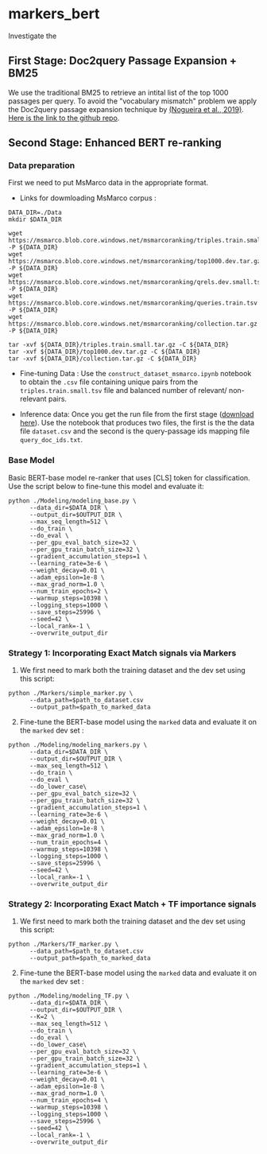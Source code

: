 # markers_bert

Investigate the 

## First Stage: Doc2query Passage Expansion + BM25
We use the traditional BM25 to retrieve an intital list of the top 1000 passages per query. To avoid the "vocabulary mismatch" problem we apply the Doc2query passage expansion technique by [(Nogueira et al., 2019)](https://arxiv.org/pdf/1904.08375.pdf). [Here is the link to the github repo](https://github.com/nyu-dl/dl4ir-doc2query).

## Second Stage: Enhanced BERT re-ranking
### Data preparation
First we need to put MsMarco data in the appropriate format. 
- Links for dowmloading MsMarco corpus :
```
DATA_DIR=./Data
mkdir $DATA_DIR

wget https://msmarco.blob.core.windows.net/msmarcoranking/triples.train.small.tar.gz -P ${DATA_DIR}
wget https://msmarco.blob.core.windows.net/msmarcoranking/top1000.dev.tar.gz -P ${DATA_DIR}
wget https://msmarco.blob.core.windows.net/msmarcoranking/qrels.dev.small.tsv -P ${DATA_DIR}
wget https://msmarco.blob.core.windows.net/msmarcoranking/queries.train.tsv -P ${DATA_DIR}
wget https://msmarco.blob.core.windows.net/msmarcoranking/collection.tar.gz -P ${DATA_DIR}

tar -xvf ${DATA_DIR}/triples.train.small.tar.gz -C ${DATA_DIR}
tar -xvf ${DATA_DIR}/top1000.dev.tar.gz -C ${DATA_DIR}
tar -xvf ${DATA_DIR}/collection.tar.gz -C ${DATA_DIR}
```
- Fine-tuning Data : Use the ```construct_dataset_msmarco.ipynb``` notebook to obtain the ```.csv``` file containing unique pairs from the ```triples.train.small.tsv``` file and balanced number of relevant/ non-relevant pairs.

- Inference data: Once you get the run file from the first stage ([download here](https://drive.google.com/file/d/1uW2JF5aXDTjlKUnMQttXrCPo5pqjEphk/view?usp=sharing)). Use the notebook that produces two files, the first is the the data file ```dataset.csv``` and the second is the query-passage ids mapping file ```query_doc_ids.txt```. 

### Base Model
Basic BERT-base model re-ranker that uses \[CLS\] token for classification. Use the script below to fine-tune this model and evaluate it:
```
python ./Modeling/modeling_base.py \
      --data_dir=$DATA_DIR \
      --output_dir=$OUTPUT_DIR \
      --max_seq_length=512 \
      --do_train \
      --do_eval \
      --per_gpu_eval_batch_size=32 \
      --per_gpu_train_batch_size=32 \
      --gradient_accumulation_steps=1 \
      --learning_rate=3e-6 \
      --weight_decay=0.01 \
      --adam_epsilon=1e-8 \
      --max_grad_norm=1.0 \
      --num_train_epochs=2 \
      --warmup_steps=10398 \
      --logging_steps=1000 \
      --save_steps=25996 \
      --seed=42 \
      --local_rank=-1 \
      --overwrite_output_dir
```

### Strategy 1: Incorporating Exact Match signals via Markers
1. We first need to mark both the training dataset and the dev set using this script: 
```
python ./Markers/simple_marker.py \
      --data_path=$path_to_dataset.csv
      --output_path=$path_to_marked_data
```
2. Fine-tune the BERT-base model using the ```marked```  data and evaluate it on the ```marked``` dev set :
```
python ./Modeling/modeling_markers.py \
      --data_dir=$DATA_DIR \
      --output_dir=$OUTPUT_DIR \
      --max_seq_length=512 \
      --do_train \
      --do_eval \
      --do_lower_case\
      --per_gpu_eval_batch_size=32 \
      --per_gpu_train_batch_size=32 \
      --gradient_accumulation_steps=1 \
      --learning_rate=3e-6 \
      --weight_decay=0.01 \
      --adam_epsilon=1e-8 \
      --max_grad_norm=1.0 \
      --num_train_epochs=4 \
      --warmup_steps=10398 \
      --logging_steps=1000 \
      --save_steps=25996 \
      --seed=42 \
      --local_rank=-1 \
      --overwrite_output_dir
```

### Strategy 2: Incorporating Exact Match + TF importance signals 
1. We first need to mark both the training dataset and the dev set using this script: 
```
python ./Markers/TF_marker.py \
      --data_path=$path_to_dataset.csv
      --output_path=$path_to_marked_data
```
2. Fine-tune the BERT-base model using the ```marked```  data and evaluate it on the ```marked``` dev set :
```
python ./Modeling/modeling_TF.py \
      --data_dir=$DATA_DIR \
      --output_dir=$OUTPUT_DIR \
      --K=2 \
      --max_seq_length=512 \
      --do_train \
      --do_eval \
      --do_lower_case\
      --per_gpu_eval_batch_size=32 \
      --per_gpu_train_batch_size=32 \
      --gradient_accumulation_steps=1 \
      --learning_rate=3e-6 \
      --weight_decay=0.01 \
      --adam_epsilon=1e-8 \
      --max_grad_norm=1.0 \
      --num_train_epochs=4 \
      --warmup_steps=10398 \
      --logging_steps=1000 \
      --save_steps=25996 \
      --seed=42 \
      --local_rank=-1 \
      --overwrite_output_dir
```



